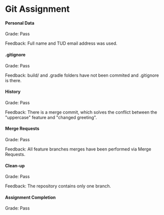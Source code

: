 # Git Assignment


#### Personal Data

Grade: Pass

Feedback: Full name and TUD email address was used.


#### .gitignore

Grade: Pass

Feedback: build/ and .gradle folders have not been commited and .gitignore is there.


#### History

Grade: Pass

Feedback: There is a merge commit, which solves the conflict between the "uppercase" feature and "changed greeting".


#### Merge Requests

Grade: Pass

Feedback: All feature branches merges have been performed via Merge Requests.


#### Clean-up

Grade: Pass

Feedback: The repository contains only one branch.


#### Assignment Completion

Grade: Pass

